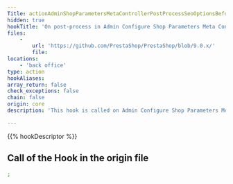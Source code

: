 ```yaml
---
Title: actionAdminShopParametersMetaControllerPostProcessSeoOptionsBefore
hidden: true
hookTitle: 'On post-process in Admin Configure Shop Parameters Meta Controller'
files:
    -
        url: 'https://github.com/PrestaShop/PrestaShop/blob/9.0.x/'
        file: 
locations:
    - 'back office'
type: action
hookAliases: 
array_return: false
check_exceptions: false
chain: false
origin: core
description: 'This hook is called on Admin Configure Shop Parameters Meta post-process before processing the Seo Options form'

---
```


{{% hookDescriptor %}}

## Call of the Hook in the origin file

```php
;
```
